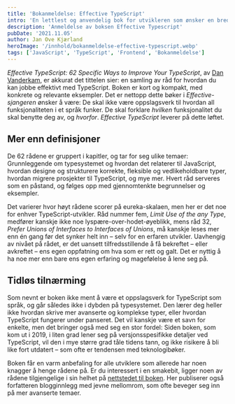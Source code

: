 ```yaml
---
title: 'Bokanmeldelse: Effective TypeScript'
intro: 'En lettlest og anvendelig bok for utvikleren som ønsker en bredere og praktisk forståelse av TypeScript. Hvorfor skal du foretrekke ukomplette typer fremfor unøyaktige typer? Hvordan kan man simulere nominelle typer i et strukturelt typesystem? Hva er et strukturelt typesystem? Effective TypeScript gir deg svarene.'
description: 'Anmeldelse av boksen Effective Typescript'
pubDate: '2021.11.05'
author: Jan Ove Kjærland
heroImage: '/innhold/bokanmeldelse-effective-typescript.webp'
tags: ['JavaScript', 'TypeScript', 'Frontend', 'Bokanmeldelse']
---
```


*Effective TypeScript: 62 Specific Ways to Improve Your TypeScript*, av [Dan Vanderkam](https://twitter.com/danvdk), er akkurat det tittelen sier: en samling av råd for hvordan du kan jobbe effektivt med TypeScript. Boken er kort og kompakt, med konkrete og relevante eksempler. Det er nettopp dette bøker i *Effective-sjangeren* ønsker å være: De skal ikke være oppslagsverk til hvordan all funksjonaliteten i et språk funker. De skal forklare *hvilken* funksjonalitet du skal benytte deg av, og *hvorfor*. *Effective TypeScript* leverer på dette løftet.

## Mer enn definisjoner

De 62 rådene er gruppert i kapitler, og tar for seg ulike temaer: Grunnleggende om typesystemet og hvordan det relaterer til JavaScript, hvordan designe og strukturere korrekte, fleksible og vedlikeholdbare typer, hvordan migrere prosjekter til TypeScript, og mye mer. Hvert råd serveres som en påstand, og følges opp med gjennomtenkte begrunnelser og eksempler.

Det varierer hvor høyt rådene scorer på eureka-skalaen, men her er det noe for enhver TypeScript-utvikler. Råd nummer fem, *Limit Use of the any Type*, medfører kanskje ikke noe lyspære-over-hodet-øyeblikk, mens råd 32, *Prefer Unions of Interfaces to Interfaces of Unions*, må kanskje leses mer enn én gang før det synker helt inn – selv for en erfaren utvikler. Uavhengig av nivået på rådet, er det uansett tilfredsstillende å få bekreftet – eller avkreftet – ens egen oppfatning om hva som er rett og galt. Det er nyttig å ha noe mer enn bare ens egen erfaring og magefølelse å lene seg på.

## Tidløs tilnærming

Som nevnt er boken ikke ment å være et oppslagsverk for TypeScript som språk, og går således ikke i dybden på typesystemet. Den lærer deg heller ikke hvordan skrive mer avanserte og komplekse typer, eller hvordan TypeScript fungerer under panseret. Det vil kanskje være et savn for enkelte, men det bringer også med seg en stor fordel: Siden boken, som kom ut i 2019, i liten grad lener seg på versjonsspesifikke detaljer ved TypeScript, vil den i mye større grad tåle tidens tann, og ikke risikere å bli like fort utdatert – som ofte er tendensen med teknologibøker.

Boken får en varm anbefaling for alle utviklere som allerede har noen knagger å henge rådene på. Er du interessert i en smakebit, ligger noen av rådene tilgjengelige i sin helhet på [nettstedet til boken](https://effectivetypescript.com/). Her publiserer også forfatteren blogginnlegg med jevne mellomrom, som ofte beveger seg inn på mer avanserte temaer.